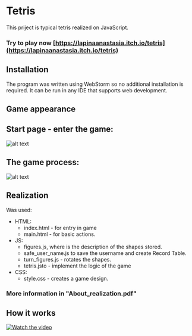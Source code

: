 # Tetris

This priject is typical tetris realized on JavaScript.

### Try to play now [https://lapinaanastasia.itch.io/tetris](https://lapinaanastasia.itch.io/tetris)

## Installation

The program was written using WebStorm so no additional installation is required. It can be run in any IDE that supports web development.

## Game appearance

## Start page - enter the game:
![alt text](https://i.ibb.co/mvpPKZ8/entry.png)

## The game process:
![alt text](https://i.ibb.co/frRgBhV/playing.png)


## Realization
Was used:
* HTML: 
  * index.html - for entry in game 
  * main.html - for basic actions. 
* JS: 
  * figures.js, where is the description of the shapes stored. 
  * safe_user_name.js to save the username and create Record Table.
  * turn_figures.js - rotates the shapes.
  * tetris.jsto - implement the logic of the game
* CSS:
  * style.css - creates a game design.
  
### More information in "About_realization.pdf"




## How it works

[![Watch the video](https://i.ibb.co/frRgBhV/playing.png)](https://youtu.be/eZtR4xt-p0M)
